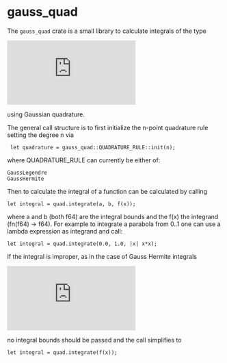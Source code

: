 gauss_quad
=========

The ``gauss_quad`` crate is a small library to calculate integrals of the type

 ![equation](https://latex.codecogs.com/svg.latex?%5Cint_a%5Eb%20f%28x%29%20w%28x%29%20%5Cmathrm%7Bd%7Dx)

 using Gaussian quadrature.

 The general call structure is to first initialize the n-point quadrature rule setting the degree n via

```
 let quadrature = gauss_quad::QUADRATURE_RULE::init(n);
```

where QUADRATURE_RULE can currently be either of:

```
GaussLegendre
GaussHermite
```

Then to calculate the integral of a function can be calculated by calling

```
let integral = quad.integrate(a, b, f(x));
```

where a and b (both f64) are the integral bounds and the f(x) the integrand (fn(f64) -> f64).
For example to integrate a parabola from 0..1 one can use a lambda expression as integrand and call:
```
let integral = quad.integrate(0.0, 1.0, |x| x*x);
```

If the integral is improper, as in the case of Gauss Hermite integrals

![equation](https://latex.codecogs.com/svg.latex?%5Cint_%7B-%5Cinfty%7D%5E%5Cinfty%20f%28x%29%20e%5E%7B-x%5E2%7D%20%5Cmathrm%7Bd%7Dx)

no integral bounds should be passed and the call simplifies to
```
let integral = quad.integrate(f(x));
```